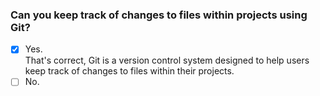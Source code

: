 ### Can you keep track of changes to files within projects using Git?

- [x] Yes. <br>
      That's correct, Git is a version control system designed to help users keep track of changes to files within their projects.
- [ ] No.
